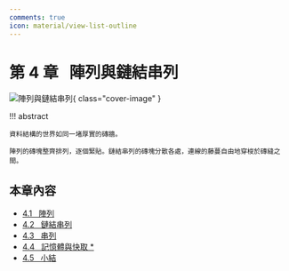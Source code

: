 ```yaml
---
comments: true
icon: material/view-list-outline
---
```


# 第 4 章 &nbsp; 陣列與鏈結串列

![陣列與鏈結串列](../assets/covers/chapter_array_and_linkedlist.jpg){ class="cover-image" }

!!! abstract

    資料結構的世界如同一堵厚實的磚牆。

    陣列的磚塊整齊排列，逐個緊貼。鏈結串列的磚塊分散各處，連線的藤蔓自由地穿梭於磚縫之間。

## 本章內容

- [4.1 &nbsp; 陣列](array.md)
- [4.2 &nbsp; 鏈結串列](linked_list.md)
- [4.3 &nbsp; 串列](list.md)
- [4.4 &nbsp; 記憶體與快取 *](ram_and_cache.md)
- [4.5 &nbsp; 小結](summary.md)

